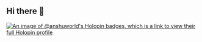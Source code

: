 ## Hi there 👋
[![An image of @anshuworld's Holopin badges, which is a link to view their full Holopin profile](https://holopin.me/anshuworld)](https://holopin.io/@anshuworld)


<!--
**AnshuWorld/AnshuWorld** is a ✨ _special_ ✨ repository because its `README.md` (this file) appears on your GitHub profile.

[![An image of @anshuworld's Holopin badges, which is a link to view their full Holopin profile](https://holopin.me/anshuworld)](https://holopin.io/@anshuworld)

Here are some ideas to get you started:

- 🔭 I’m currently working on ...
- 🌱 I’m currently learning ...
- 👯 I’m looking to collaborate on ...
- 🤔 I’m looking for help with ...
- 💬 Ask me about ...
- 📫 How to reach me: ...
- 😄 Pronouns: ...
- ⚡ Fun fact: ...
-->

